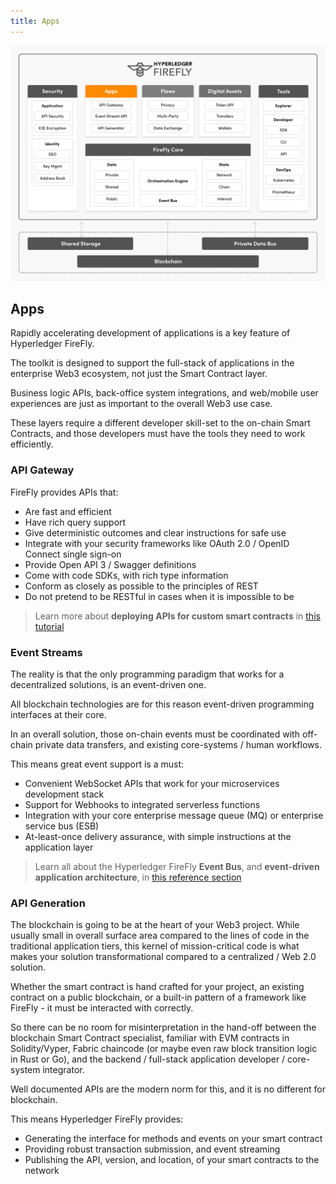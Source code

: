 ```yaml
---
title: Apps
---
```


![Hyperledger FireFly App Features](../../images/firefly_functionality_overview_apps.png)

## Apps

Rapidly accelerating development of applications is a key feature of Hyperledger FireFly.

The toolkit is designed to support the full-stack of applications in the enterprise Web3
ecosystem, not just the Smart Contract layer.

Business logic APIs, back-office system integrations, and web/mobile user experiences are just
as important to the overall Web3 use case.

These layers require a different developer skill-set to the on-chain Smart Contracts, and those
developers must have the tools they need to work efficiently.

### API Gateway

FireFly provides APIs that:

- Are fast and efficient
- Have rich query support
- Give deterministic outcomes and clear instructions for safe use
- Integrate with your security frameworks like OAuth 2.0 / OpenID Connect single sign-on
- Provide Open API 3 / Swagger definitions
- Come with code SDKs, with rich type information
- Conform as closely as possible to the principles of REST
- Do not pretend to be RESTful in cases when it is impossible to be

> Learn more about **deploying APIs for custom smart contracts** in [this tutorial](../../tutorials/custom_contracts/index.md)

### Event Streams

The reality is that the only programming paradigm that works for a decentralized solutions,
is an event-driven one.

All blockchain technologies are for this reason event-driven programming interfaces at their core.

In an overall solution, those on-chain events must be coordinated with off-chain private
data transfers, and existing core-systems / human workflows.

This means great event support is a must:

- Convenient WebSocket APIs that work for your microservices development stack
- Support for Webhooks to integrated serverless functions
- Integration with your core enterprise message queue (MQ) or enterprise service bus (ESB)
- At-least-once delivery assurance, with simple instructions at the application layer

> Learn all about the Hyperledger FireFly **Event Bus**, and **event-driven application architecture**,
> in [this reference section](../../reference/events.md)

### API Generation

The blockchain is going to be at the heart of your Web3 project. While usually small in overall surface
area compared to the lines of code in the traditional application tiers, this kernel of
mission-critical code is what makes your solution transformational compared to a centralized / Web 2.0 solution.

Whether the smart contract is hand crafted for your project, an existing contract on a public blockchain,
or a built-in pattern of a framework like FireFly - it must be interacted with correctly.

So there can be no room for misinterpretation in the hand-off between the blockchain
Smart Contract specialist, familiar with EVM contracts in Solidity/Vyper, Fabric chaincode
(or maybe even raw block transition logic in Rust or Go), and the backend / full-stack
application developer / core-system integrator.

Well documented APIs are the modern norm for this, and it is no different for blockchain.

This means Hyperledger FireFly provides:

- Generating the interface for methods and events on your smart contract
- Providing robust transaction submission, and event streaming
- Publishing the API, version, and location, of your smart contracts to the network

